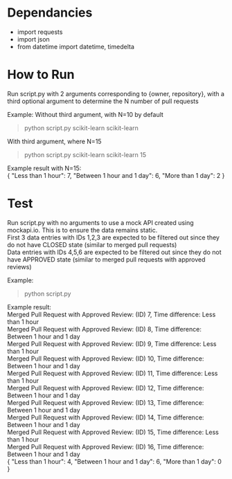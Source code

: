 # Dependancies
- import requests
- import json
- from datetime import datetime, timedelta

# How to Run

Run script.py with 2 arguments corresponding to {owner, repository}, with a third optional argument to determine the N number of pull requests

Example:
Without third argument, with N=10 by default<br />
> python script.py scikit-learn scikit-learn

With third argument, where N=15<br />
> python script.py scikit-learn scikit-learn 15

Example result with N=15:<br />
{
    "Less than 1 hour": 7,
    "Between 1 hour and 1 day": 6,
    "More than 1 day": 2
}


# Test

Run script.py with no arguments to use a mock API created using mockapi.io. This is to ensure the data remains static.<br />
First 3 data entries with IDs 1,2,3 are expected to be filtered out since they do not have CLOSED state (similar to merged pull requests)<br />
Data entries with IDs 4,5,6 are expected to be filtered out since they do not have APPROVED state (similar to merged pull requests with approved reviews)

Example: 
> python script.py

Example result: <br />
Merged Pull Request with Approved Review: (ID) 7, Time difference: Less than 1 hour<br />
Merged Pull Request with Approved Review: (ID) 8, Time difference: Between 1 hour and 1 day<br />
Merged Pull Request with Approved Review: (ID) 9, Time difference: Less than 1 hour<br />
Merged Pull Request with Approved Review: (ID) 10, Time difference: Between 1 hour and 1 day<br />
Merged Pull Request with Approved Review: (ID) 11, Time difference: Less than 1 hour<br />
Merged Pull Request with Approved Review: (ID) 12, Time difference: Between 1 hour and 1 day<br />
Merged Pull Request with Approved Review: (ID) 13, Time difference: Between 1 hour and 1 day<br />
Merged Pull Request with Approved Review: (ID) 14, Time difference: Between 1 hour and 1 day<br />
Merged Pull Request with Approved Review: (ID) 15, Time difference: Less than 1 hour<br />
Merged Pull Request with Approved Review: (ID) 16, Time difference: Between 1 hour and 1 day<br />
{
    "Less than 1 hour": 4,
    "Between 1 hour and 1 day": 6,
    "More than 1 day": 0
}
